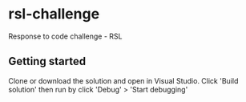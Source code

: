 # rsl-challenge
Response to code challenge - RSL

## Getting started
Clone or download the solution and open in Visual Studio.
Click 'Build solution' then run by click 'Debug' > 'Start debugging'
